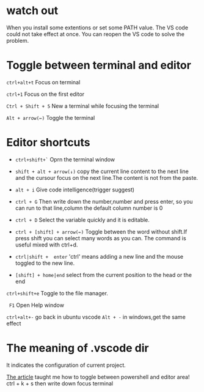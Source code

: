 # watch out
When you install some extentions or set some PATH value. The VS code could not take effect at once.
You can reopen the VS code to solve the problem.

# Toggle between terminal and editor
``` ctrl+alt+t ```
Focus on terminal

``` ctrl+1 ```
Focus on the first editor

``` Ctrl + Shift + 5 ```
New a terminal while focusing the terminal

``` Alt + arrow(←) ```
Toggle the terminal

# Editor shortcuts
- ``` ctrl+shift+` ```
 Oprn the terminal window

- ``` shift + alt + arrow(↓) ```
 copy the current line content to the next line and the cursour focus on the next line.The content is not from the paste.

- ``` alt + i ```
 Give code intelligence(trigger suggest)

- ``` ctrl + G ``` 
 Then write down the number,number and press enter, so you can run to that line,column the default column number is 0

- ``` ctrl + D ```
 Select the variable quickly and it is editable.

- ``` ctrl + [shift] + arrow(←) ```
 Toggle between the word without shift.If press shift you can select many words as you can.
 The command is useful mixed with ctrl+d.

- ``` ctrl|shift +  enter ```
 'ctrl' means adding a new line and the mouse toggled to the new line.

- ``` [shift] + home|end ```
 select from the current position to the head or the end

``` ctrl+shift+e ```
Toggle to the file manager.

``` F1``` Open Help window

```ctrl+alt+-```
go back in ubuntu vscode
```Alt + -```
in windows,get the same effect


# The meaning of .vscode dir
It indicates the configuration of current project.

[link]: https://blog.csdn.net/Jeffxu_lib/article/details/86651173


[The article][link] taught me how to toggle between powershell and editor area!
ctrl + k + s then write down focus terminal
